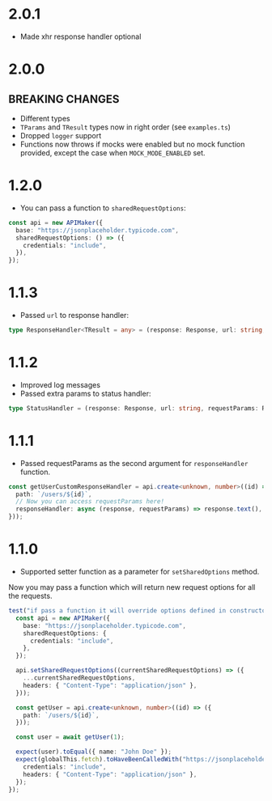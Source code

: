 # 2.0.1

- Made xhr response handler optional

# 2.0.0

## BREAKING CHANGES

- Different types
- `TParams` and `TResult` types now in right order (see `examples.ts`)
- Dropped `logger` support
- Functions now throws if mocks were enabled but no mock function provided, except the case when `MOCK_MODE_ENABLED` set.

# 1.2.0

- You can pass a function to `sharedRequestOptions`:

```ts
const api = new APIMaker({
  base: "https://jsonplaceholder.typicode.com",
  sharedRequestOptions: () => ({
    credentials: "include",
  }),
});
```

# 1.1.3

- Passed `url` to response handler:

```ts
type ResponseHandler<TResult = any> = (response: Response, url: string, requestParams: RequestInit) => Promise<TResult>;
```

# 1.1.2

- Improved log messages
- Passed extra params to status handler:

```ts
type StatusHandler = (response: Response, url: string, requestParams: RequestInit) => void;
```

# 1.1.1

- Passed requestParams as the second argument for `responseHandler` function.

```ts
const getUserCustomResponseHandler = api.create<unknown, number>((id) => ({
  path: `/users/${id}`,
  // Now you can access requestParams here!
  responseHandler: async (response, requestParams) => response.text(),
}));
```

# 1.1.0

- Supported setter function as a parameter for `setSharedOptions` method.

Now you may pass a function which will return new request options for all the requests.

```ts
test("if pass a function it will override options defined in constructor", async () => {
  const api = new APIMaker({
    base: "https://jsonplaceholder.typicode.com",
    sharedRequestOptions: {
      credentials: "include",
    },
  });

  api.setSharedRequestOptions((currentSharedRequestOptions) => ({
    ...currentSharedRequestOptions,
    headers: { "Content-Type": "application/json" },
  }));

  const getUser = api.create<unknown, number>((id) => ({
    path: `/users/${id}`,
  }));

  const user = await getUser(1);

  expect(user).toEqual({ name: "John Doe" });
  expect(globalThis.fetch).toHaveBeenCalledWith("https://jsonplaceholder.typicode.com/users/1", {
    credentials: "include",
    headers: { "Content-Type": "application/json" },
  });
});
```
